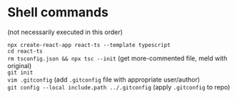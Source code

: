 # Shell commands

(not necessarily executed in this order)

`npx create-react-app react-ts --template typescript`  
`cd react-ts`  
`rm tsconfig.json && npx tsc --init`  (get more-commented file, meld with original)  
`git init`  
`vim .gitconfig`  (add `.gitconfig` file with appropriate user/author)  
`git config --local include.path ../.gitconfig`  (apply `.gitconfig` to repo)  
